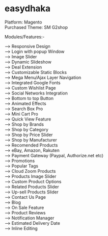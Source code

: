 # easydhaka

Platform: Magento <br/>
Purchased Theme: SM G2shop<br/>

Modules/Features:-

--> Responsive Design <br/>
--> Login with popup Window <br/>
--> Image Slider <br/>
--> Dynamic Slideshow <br/>
--> Deal Extension <br/>
--> Customizable Static Blocks <br/>
--> Mega Menu/Ajax Layer Navigation <br/>
--> Integrated Google Fonts <br/>
--> Custom Wishlist Page <br/>
--> Social Networks Integration <br/>
--> Bottom to top Button <br/>
--> Animated Effects <br/>
--> Search Box Pro <br/>
--> Mini Cart Pro <br/>
--> Quick View Feature <br/>
--> Shop by Brands <br/>
--> Shop by Category <br/>
--> Shop by Price Slider <br/>
--> Shop by Manufacturer <br/>
--> Recomended Products <br/>
--> eBay, Amazon, Rakuten <br/>
--> Payment Gateway (Paypal, Authorize.net etc) <br/>
--> Promotions <br/>
--> Popular Tags <br/>
--> Cloud Zoom Products <br/>
--> Products Image Slider <br/>
--> Custom Product Options <br/>
--> Related Products Slider <br/>
--> Up-sell Products Slider <br/>
--> Contact Us Page <br/>
--> Blog <br/>
--> On Sale Feature <br/>
--> Product Reviews <br/>
--> Notification Manager <br/>
--> Estimated Delivery Date <br/>
--> Inline Editing <br/>
